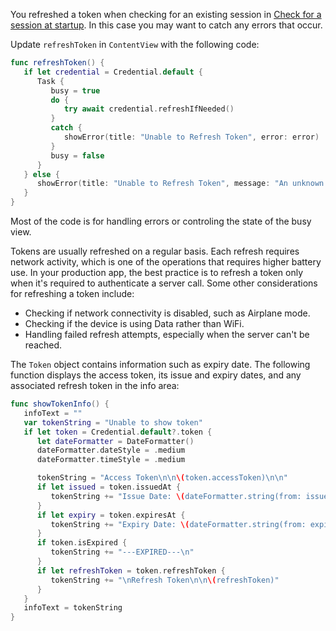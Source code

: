 You refreshed a token when checking for an existing session in [Check for a session at startup](#check-for-a-session-at-startup). In this case you may want to catch any errors that occur.

Update `refreshToken` in `ContentView` with the following code:

```swift
func refreshToken() {
   if let credential = Credential.default {
      Task {
         busy = true
         do {
            try await credential.refreshIfNeeded()
         }
         catch {
            showError(title: "Unable to Refresh Token", error: error)
         }
         busy = false
      }
   } else {
      showError(title: "Unable to Refresh Token", message: "An unknown issue prevented refreshing the token. Please try again.")
   }
}
```

Most of the code is for handling errors or controling the state of the busy view.

Tokens are usually refreshed on a regular basis. Each refresh requires network activity, which is one of the operations that requires higher battery use. In your production app, the best practice is to refresh a token only when it's required to authenticate a server call. Some other considerations for refreshing a token include:

- Checking if network connectivity is disabled, such as Airplane mode.
- Checking if the device is using Data rather than WiFi.
- Handling failed refresh attempts, especially when the server can't be reached.

The `Token` object contains information such as expiry date. The following function displays the access token, its issue and expiry dates, and any associated refresh token in the info area:

```swift
func showTokenInfo() {
   infoText = ""
   var tokenString = "Unable to show token"
   if let token = Credential.default?.token {
      let dateFormatter = DateFormatter()
      dateFormatter.dateStyle = .medium
      dateFormatter.timeStyle = .medium

      tokenString = "Access Token\n\n\(token.accessToken)\n\n"
      if let issued = token.issuedAt {
         tokenString += "Issue Date: \(dateFormatter.string(from: issued))\n"
      }
      if let expiry = token.expiresAt {
         tokenString += "Expiry Date: \(dateFormatter.string(from: expiry))\n"
      }
      if token.isExpired {
         tokenString += "---EXPIRED---\n"
      }
      if let refreshToken = token.refreshToken {
         tokenString += "\nRefresh Token\n\n\(refreshToken)"
      }
   }
   infoText = tokenString
}
```

